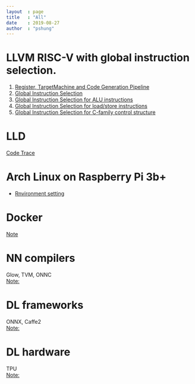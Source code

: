 ```yaml
---
layout  : page
title   : "All"
date    : 2019-08-27
author  : "pshung"
---
```



# LLVM RISC-V with global instruction selection.
 1. [Register, TargetMachine and Code Generation Pipeline](https://pshung.github.io/2018/08/24/LLVM-RISCV-1/)
 2. [Global Instruction Selection](https://pshung.github.io/2018/08/27/LLVM-RISCV-2/)
 3. [Global Instruction Selection for ALU instructions](https://pshung.github.io/2018/08/31/LLVM-RISCV-3/)
 4. [Global Instruction Selection for load/store instructions](https://pshung.github.io/2018/09/20/LLVM-RISCV-4/)
 5. [Global Instruction Selection for C-family control structure](https://pshung.github.io/2018/09/21/LLVM-RISCV-5/)
# LLD
  [Code Trace](https://pshung.github.io/2018/08/29/LLD/)

# Arch Linux on Raspberry Pi 3b+
  * [Rnvironment setting](https://pshung.github.io/2019/09/17/Arch-Env-Setting/)

# Docker
 [Note](https://pshung.github.io/2018/09/20/Docker/)
  
# NN compilers
Glow, TVM, ONNC  
[Note:](https://pshung.github.io/2018/09/21/NN-compilers/)
# DL frameworks
ONNX, Caffe2  
[Note:](https://pshung.github.io/2018/09/21/NN-framework/)
# DL hardware
TPU  
[Note:](https://pshung.github.io/2018/09/21/NN-HW/)